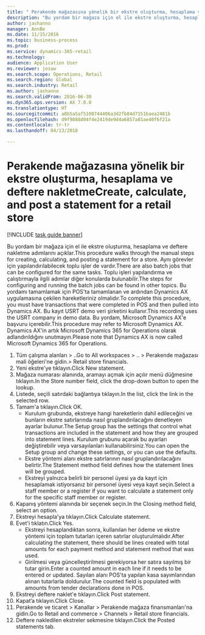 ```yaml
--- 
title: " Perakende mağazasına yönelik bir ekstre oluşturma, hesaplama ve deftere nakletme"
description: "Bu yordam bir mağaza için el ile ekstre oluşturma, hesaplama ve deftere nakletme adımlarını açıklar."
author: jashanno
manager: AnnBe
ms.date: 11/15/2016
ms.topic: business-process
ms.prod: 
ms.service: dynamics-365-retail
ms.technology: 
audience: Application User
ms.reviewer: josaw
ms.search.scope: Operations, Retail
ms.search.region: Global
ms.search.industry: Retail
ms.author: jashanno
ms.search.validFrom: 2016-06-30
ms.dyn365.ops.version: AX 7.0.0
ms.translationtype: HT
ms.sourcegitcommit: a8b5a5af5108744406a3d2fb84d7151baea2481b
ms.openlocfilehash: d9f9888d04f4e2419de9d4a6857a81ae40f6f21a
ms.contentlocale: tr-tr
ms.lasthandoff: 04/13/2018

---
```

# <a name="create-calculate-and-post-a-statement-for-a-retail-store"></a><span data-ttu-id="80cd8-103"> Perakende mağazasına yönelik bir ekstre oluşturma, hesaplama ve deftere nakletme</span><span class="sxs-lookup"><span data-stu-id="80cd8-103">Create, calculate, and post a statement for a retail store</span></span>

[!INCLUDE [task guide banner](../includes/task-guide-banner.md)]

<span data-ttu-id="80cd8-104">Bu yordam bir mağaza için el ile ekstre oluşturma, hesaplama ve deftere nakletme adımlarını açıklar.</span><span class="sxs-lookup"><span data-stu-id="80cd8-104">This procedure walks through the manual steps for creating, calculating, and posting a statement for a store.</span></span> <span data-ttu-id="80cd8-105">Aynı görevler için yapılandırılabilecek toplu işler de vardır.</span><span class="sxs-lookup"><span data-stu-id="80cd8-105">There are also batch jobs that can be configured for the same tasks.</span></span> <span data-ttu-id="80cd8-106">Toplu işleri yapılandırma ve çalıştırmayla ilgili adımlar diğer konularda bulunabilir.</span><span class="sxs-lookup"><span data-stu-id="80cd8-106">The steps for configuring and running the batch jobs can be found in other topics.</span></span> <span data-ttu-id="80cd8-107">Bu yordamı tamamlamak için POS'ta tamamlanan ve ardından Dynamics AX uygulamasına çekilen hareketleriniz olmalıdır.</span><span class="sxs-lookup"><span data-stu-id="80cd8-107">To complete this procedure, you must have transactions that were completed in POS and then pulled into Dynamics AX.</span></span> <span data-ttu-id="80cd8-108">Bu kayıt USRT demo veri şirketini kullanır.</span><span class="sxs-lookup"><span data-stu-id="80cd8-108">This recording uses the USRT company in demo data.</span></span> <span data-ttu-id="80cd8-109">Bu yordam, Microsoft Dynamics AX'e başvuru içerebilir.</span><span class="sxs-lookup"><span data-stu-id="80cd8-109">This procedure may refer to Microsoft Dynamics AX.</span></span> <span data-ttu-id="80cd8-110">Dynamics AX'in artık Microsoft Dynamics 365 for Operations olarak adlandırıldığını unutmayın.</span><span class="sxs-lookup"><span data-stu-id="80cd8-110">Please note that Dynamics AX is now called Microsoft Dynamics 365 for Operations.</span></span>

1. <span data-ttu-id="80cd8-111">Tüm çalışma alanları > ..</span><span class="sxs-lookup"><span data-stu-id="80cd8-111">Go to All workspaces > ..</span></span> <span data-ttu-id="80cd8-112">> Perakende mağazası mali öğeleri'ne gidin.</span><span class="sxs-lookup"><span data-stu-id="80cd8-112">> Retail store financials.</span></span>
2. <span data-ttu-id="80cd8-113">Yeni ekstre'ye tıklayın.</span><span class="sxs-lookup"><span data-stu-id="80cd8-113">Click New statement.</span></span>
3. <span data-ttu-id="80cd8-114">Mağaza numarası alanında, aramayı açmak için açılır menü düğmesine tıklayın.</span><span class="sxs-lookup"><span data-stu-id="80cd8-114">In the Store number field, click the drop-down button to open the lookup.</span></span>
4. <span data-ttu-id="80cd8-115">Listede, seçili satırdaki bağlantıya tıklayın.</span><span class="sxs-lookup"><span data-stu-id="80cd8-115">In the list, click the link in the selected row.</span></span>
5. <span data-ttu-id="80cd8-116">Tamam'a tıklayın.</span><span class="sxs-lookup"><span data-stu-id="80cd8-116">Click OK.</span></span>
    * <span data-ttu-id="80cd8-117">Kurulum grubunda, ekstreye hangi hareketlerin dahil edileceğini ve bunların ekstre satırlarında nasıl gruplandırılacağını denetleyen ayarlar bulunur.</span><span class="sxs-lookup"><span data-stu-id="80cd8-117">The Setup group has the settings that control what transactions are included in the statement and how they are grouped into statement lines.</span></span> <span data-ttu-id="80cd8-118">Kurulum grubunu açarak bu ayarları değiştirebilir veya varsayılanları kullanabilirsiniz.</span><span class="sxs-lookup"><span data-stu-id="80cd8-118">You can open the Setup group and change these settings, or you can use the defaults.</span></span>  
    * <span data-ttu-id="80cd8-119">Ekstre yöntemi alanı ekstre satırlarının nasıl gruplandırılacağını belirtir.</span><span class="sxs-lookup"><span data-stu-id="80cd8-119">The Statement method field defines how the statement lines will be grouped.</span></span>  
    * <span data-ttu-id="80cd8-120">Ekstreyi yalnızca belirli bir personel üyesi ya da kayıt için hesaplamak istiyorsanız bir personel üyesi veya kayıt seçin.</span><span class="sxs-lookup"><span data-stu-id="80cd8-120">Select a staff member or a register if you want to calculate a statement only for the specific staff member or register.</span></span>  
6. <span data-ttu-id="80cd8-121">Kapanış yöntemi alanında bir seçenek seçin.</span><span class="sxs-lookup"><span data-stu-id="80cd8-121">In the Closing method field, select an option.</span></span>
7. <span data-ttu-id="80cd8-122">Ekstreyi hesapla'ya tıklayın.</span><span class="sxs-lookup"><span data-stu-id="80cd8-122">Click Calculate statement.</span></span>
8. <span data-ttu-id="80cd8-123">Evet'i tıklatın.</span><span class="sxs-lookup"><span data-stu-id="80cd8-123">Click Yes.</span></span>
    * <span data-ttu-id="80cd8-124">Ekstreyi hesaplandıktan sonra, kullanılan her ödeme ve ekstre yöntemi için toplam tutarları içeren satırlar oluşturulmalıdır.</span><span class="sxs-lookup"><span data-stu-id="80cd8-124">After calculating the statement, there should be lines created with total amounts for each payment method and statement method that was used.</span></span>  
    * <span data-ttu-id="80cd8-125">Girilmesi veya güncelleştirilmesi gerekiyorsa her satıra sayılmış bir tutar girin.</span><span class="sxs-lookup"><span data-stu-id="80cd8-125">Enter a counted amount in each line if it needs to be entered or updated.</span></span> <span data-ttu-id="80cd8-126">Sayılan alanı POS'ta yapılan kasa sayımlarından alınan tutarlarla doldurulur.</span><span class="sxs-lookup"><span data-stu-id="80cd8-126">The counted field is populated with amounts from tender declarations done in POS.</span></span>  
9. <span data-ttu-id="80cd8-127">Ekstreyi deftere naklet'e tıklayın.</span><span class="sxs-lookup"><span data-stu-id="80cd8-127">Click Post statement.</span></span>
10. <span data-ttu-id="80cd8-128">Kapat’a tıklayın.</span><span class="sxs-lookup"><span data-stu-id="80cd8-128">Click Close.</span></span>
11. <span data-ttu-id="80cd8-129">Perakende ve ticaret > Kanallar > Perakende mağaza finansmanları'na gidin.</span><span class="sxs-lookup"><span data-stu-id="80cd8-129">Go to Retail and commerce > Channels > Retail store financials.</span></span>
12. <span data-ttu-id="80cd8-130">Deftere nakledilen ekstreler sekmesine tıklayın.</span><span class="sxs-lookup"><span data-stu-id="80cd8-130">Click the Posted statements tab.</span></span>


